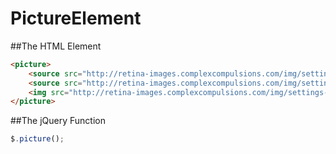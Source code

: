 PictureElement
==============

##The HTML Element
```html
<picture>
    <source src="http://retina-images.complexcompulsions.com/img/settings-large.png" media="(min-width : 500px)" />
    <source src="http://retina-images.complexcompulsions.com/img/settings-large.png" media="(min-resolution : 2dppx)" />
    <img src="http://retina-images.complexcompulsions.com/img/settings-small.png" />
</picture>
```

##The jQuery Function
```js
$.picture();
```
